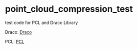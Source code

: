 # point_cloud_compression_test
test code for PCL and Draco Library

Draco: [Draco](https://google.github.io/draco/)

PCL: [PCL](http://pointclouds.org/)